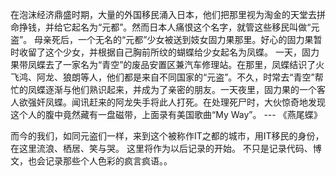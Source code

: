 在泡沫经济鼎盛时期，大量的外国移民涌入日本，他们把那里视为淘金的天堂去拼命挣钱，并给它起名为“元都”。然而日本人痛恨这个名字，就管这些移民叫做“元盗”。
母亲死后，一个无名的“元都”少女被送到妓女固力果那里。好心的固力果暂时收留了这个少女，并根据自己胸前所纹的蝴蝶给少女起名为凤蝶。
一天，固力果带凤蝶去了一家名为“青空”的废品安置区兼汽车修理站。在那里，凤蝶结识了火飞鸿、阿龙、狼朗等人，他们都是来自不同国家的“元盗”。不久，时常去“青空”帮忙的凤蝶逐渐与他们熟识起来，并成为了亲密的朋友。一天夜里，固力果的一个客人欲强奸凤蝶。闻讯赶来的阿龙失手将此人打死。在处理死尸时，大伙惊奇地发现这个人的腹中竟然藏有一盘磁带，上面录有美国歌曲“My Way”。
                                                                                              --- 《燕尾蝶》


而今的我们，如同元盗们一样，来到这个被称作IT之都的城市，用IT移民的身份，在这里流浪、栖居、笑与哭。
这里将作为以后记录的开始。
不只是记录代码、博文，也会记录那些个人色彩的疯言疯语。。
